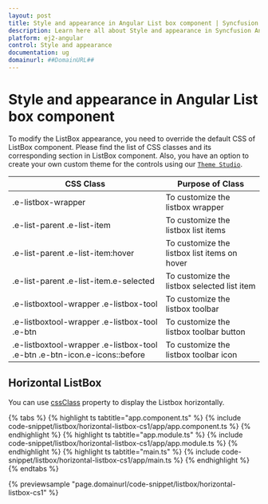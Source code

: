 ```yaml
---
layout: post
title: Style and appearance in Angular List box component | Syncfusion
description: Learn here all about Style and appearance in Syncfusion Angular List box component of Syncfusion Essential JS 2 and more.
platform: ej2-angular
control: Style and appearance 
documentation: ug
domainurl: ##DomainURL##
---
```


# Style and appearance in Angular List box component

To modify the ListBox appearance, you need to override the default CSS of ListBox component. Please find the list of CSS classes and its corresponding section in ListBox component. Also, you have an option to create your own custom theme for the controls using our [`Theme Studio`](https://ej2.syncfusion.com/themestudio/?theme=material).

CSS Class | Purpose of Class
-----|-----
|.e-listbox-wrapper|To customize the listbox wrapper
|.e-list-parent .e-list-item|To customize the listbox list items
|.e-list-parent .e-list-item:hover|To customize the listbox list items on hover
|.e-list-parent .e-list-item.e-selected|To customize the listbox selected list item
|.e-listboxtool-wrapper .e-listbox-tool|To customize the listbox toolbar
|.e-listboxtool-wrapper .e-listbox-tool .e-btn|To customize the listbox toolbar button
|.e-listboxtool-wrapper .e-listbox-tool .e-btn .e-btn-icon.e-icons::before|To customize the listbox toolbar icon

## Horizontal ListBox

You can use [cssClass](https://ej2.syncfusion.com/angular/documentation/api/list-box/#cssClass) property to display the Listbox horizontally.

{% tabs %}
{% highlight ts tabtitle="app.component.ts" %}
{% include code-snippet/listbox/horizontal-listbox-cs1/app/app.component.ts %}
{% endhighlight %}
{% highlight ts tabtitle="app.module.ts" %}
{% include code-snippet/listbox/horizontal-listbox-cs1/app/app.module.ts %}
{% endhighlight %}
{% highlight ts tabtitle="main.ts" %}
{% include code-snippet/listbox/horizontal-listbox-cs1/app/main.ts %}
{% endhighlight %}
{% endtabs %}
  
{% previewsample "page.domainurl/code-snippet/listbox/horizontal-listbox-cs1" %}
